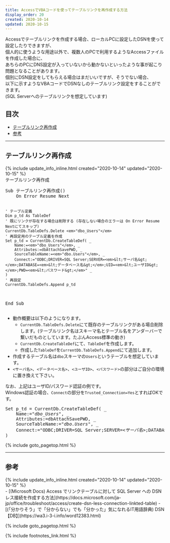 ```yaml
---
title: AccessでVBAコードを使ってテーブルリンクを再作成する方法
display_order: 20
created: 2020-10-14
updated: 2020-10-15
---
```

Accessでテーブルリンクを作成する場合、ローカルPCに設定したDSNを使って設定したりできますが、  
個人的に使うような用途以外で、複数人のPCで利用するようなAccessファイルを作成した場合に、  
あちらのPCにDNS設定が入っていないから動かないといったような事が起こり問題となることがあります。  
個別にDSN設定をしてもらえる場合はまだいいですが、そうでない場合、  
以下に示すようなVBAコードでDSNなしのテーブルリンク設定をすることができます。  
(SQL Serverへのテーブルリンクを想定しています)

## <a name="index">目次</a>

<ul id="index_ul">
<li><a href="#recreate-table-link">テーブルリンク再作成</a></li>
<li><a href="#reference">参考</a></li>
</ul>

* * *
## <a name="recreate-table-link">テーブルリンク再作成</a>
<div class="chapter-updated">{% include update_info_inline.html created="2020-10-14" updated="2020-10-15" %}</div>
<div class="code-box">
<div class="title">テーブルリンク再作成</div>
<pre>
Sub テーブルリンク再作成()
    On Error Resume Next
    
    ' テーブル定義
    Dim p_td As TableDef
    ' 既にリンクが存在する場合は削除する (存在しない場合のエラーは On Error Resume Nextにてスキップ)
    CurrentDb.TableDefs.Delete <em>"dbo_Users"</em>
    ' 再設定用のテーブル定義を作成
    Set p_td = CurrentDb.CreateTableDef( _
        Name:=<em>"dbo_Users"</em>, _
        Attributes:=dbAttachSavePWD, _
        SourceTableName:=<em>"dbo.Users"</em>, _
        Connect:="ODBC;DRIVER=SQL Server;SERVER=<em>&lt;サーバ名&gt;</em>;DATABASE=<em>&lt;データベース名&gt;</em>;UID=<em>&lt;ユーザID&gt;</em>;PWD=<em>&lt;パスワード&gt;</em>" _
    )
    ' 再設定
    CurrentDb.TableDefs.Append p_td
End Sub
</pre>
</div>

- 動作概要は以下のようになります。
  - `CurrentDb.TableDefs.Delete`にて既存のテーブルリンクがある場合削除します。(テーブルリンク名はスキーマ名とテーブル名をアンダーバーで繋いだものとしています。たぶんAccess標準の動き)
  - `CurrentDb.CreateTableDef`にて、`TableDef`を作成します。
  - 作成した`TableDef`を`CurrentDb.TableDefs.Append`にて追加します。
- 作成するテーブル名は`dbo`スキーマの`Users`というテーブルを想定しています。
- `<サーバ名>`、`<データベース名>`、`<ユーザID>`、`<パスワード>`の部分はご自分の環境に置き換えて下さい。

なお、上記はユーザID/パスワード認証の例です。  
Windows認証の場合、`Connect`の部分を`Trusted_Connection=Yes`とすればOKです。

<div class="code-box no-title">
<pre>
Set p_td = CurrentDb.CreateTableDef( _
    Name:=<em>"dbo_Users"</em>, _
    Attributes:=dbAttachSavePWD, _
    SourceTableName:=<em>"dbo.Users"</em>, _
    Connect:="ODBC;DRIVER=SQL Server;SERVER=<em>&lt;サーバ名&gt;</em>;DATABASE=<em>&lt;データベース名&gt;</em>;<em class="blue">Trusted_Connection=Yes</em>" _
)
</pre>
</div>

{% include goto_pagetop.html %}

* * *
## <a name="reference">参考</a>
<div class="chapter-updated">{% include update_info_inline.html created="2020-10-14" updated="2020-10-15" %}</div>
- [(Microsoft Docs) Access でリンクテーブルに対して SQL Server への DSN レス接続を作成する方法](https://docs.microsoft.com/ja-jp/office/troubleshoot/access/create-dsn-less-connection-linkted-table)
- [(「分かりそう」で「分からない」でも「分かった」気になれるIT用語辞典) DSN【DB】](https://wa3.i-3-i.info/word12383.html)

{% include goto_pagetop.html %}

{% include footnotes_link.html %}
